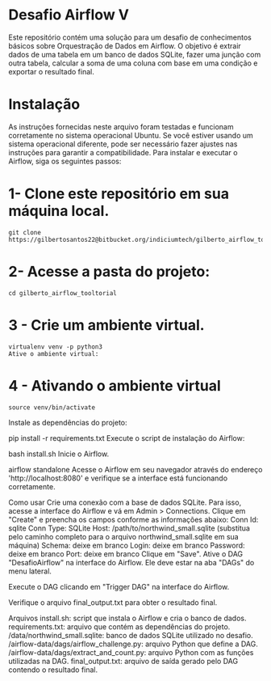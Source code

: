 # Desafio Airflow V

Este repositório contém uma solução para um desafio de conhecimentos básicos sobre Orquestração de Dados em Airflow. O objetivo é extrair dados de uma tabela em um banco de dados SQLite, fazer uma junção com outra tabela, calcular a soma de uma coluna com base em uma condição e exportar o resultado final.

# Instalação

As instruções fornecidas neste arquivo foram testadas e funcionam corretamente no sistema operacional Ubuntu. Se você estiver usando um sistema operacional diferente, pode ser necessário fazer ajustes nas instruções para garantir a compatibilidade.
Para instalar e executar o Airflow, siga os seguintes passos:

# 1- Clone este repositório em sua máquina local.
```
git clone https://gilbertosantos22@bitbucket.org/indiciumtech/gilberto_airflow_tooltorial.git

```

# 2- Acesse a pasta do projeto:
```
cd gilberto_airflow_tooltorial
```

# 3 - Crie um ambiente virtual.
```
virtualenv venv -p python3
Ative o ambiente virtual:
```
# 4 - Ativando o ambiente virtual
```
source venv/bin/activate
```
Instale as dependências do projeto:

pip install -r requirements.txt
Execute o script de instalação do Airflow:

bash install.sh
Inicie o Airflow.

airflow standalone
Acesse o Airflow em seu navegador através do endereço 'http://localhost:8080' e verifique se a interface está funcionando corretamente.

Como usar
Crie uma conexão com a base de dados SQLite. Para isso, acesse a interface do Airflow e vá em Admin > Connections. Clique em "Create" e preencha os campos conforme as informações abaixo:
Conn Id: sqlite
Conn Type: SQLite
Host: /path/to/northwind_small.sqlite (substitua pelo caminho completo para o arquivo northwind_small.sqlite em sua máquina)
Schema: deixe em branco
Login: deixe em branco
Password: deixe em branco
Port: deixe em branco
Clique em "Save".
Ative o DAG "DesafioAirflow" na interface do Airflow. Ele deve estar na aba "DAGs" do menu lateral.

Execute o DAG clicando em "Trigger DAG" na interface do Airflow.

Verifique o arquivo final_output.txt para obter o resultado final.

Arquivos
install.sh: script que instala o Airflow e cria o banco de dados.
requirements.txt: arquivo que contém as dependências do projeto.
/data/northwind_small.sqlite: banco de dados SQLite utilizado no desafio.
/airflow-data/dags/airflow_challenge.py: arquivo Python que define a DAG.
/airflow-data/dags/extract_and_count.py: arquivo Python com as funções utilizadas na DAG.
final_output.txt: arquivo de saída gerado pelo DAG contendo o resultado final.
